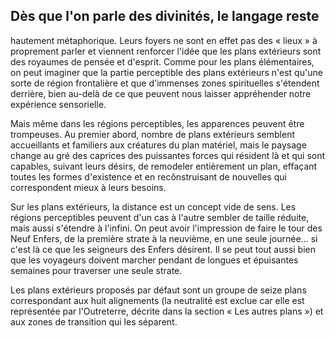 ## Dès que l'on parle des divinités, le langage reste

hautement métaphorique. Leurs foyers ne sont en effet
pas des « lieux » à proprement parler et viennent renforcer
l'idée que les plans extérieurs sont des royaumes de pensée
et d'esprit. Comme pour les plans élémentaires, on peut
imaginer que la partie perceptible des plans extérieurs
n'est qu'une sorte de région frontalière et que d'immenses
zones spirituelles s'étendent derrière, bien au-delà de ce
que peuvent nous laisser appréhender notre expérience
sensorielle.

Mais même dans les régions perceptibles, les apparences
peuvent être trompeuses. Au premier abord, nombre de
plans extérieurs semblent accueillants et familiers aux
créatures du plan matériel, mais le paysage change au
gré des caprices des puissantes forces qui résident là
et qui sont capables, suivant leurs désirs, de remodeler
entièrement un plan, effaçant toutes les formes d'existence
et en recônstruisant de nouvelles qui correspondent mieux à
leurs besoins.

Sur les plans extérieurs, la distance est un concept vide
de sens. Les régions perceptibles peuvent d'un cas à l'autre
sembler de taille réduite, mais aussi s'étendre à l'infini. On
peut avoir l'impression de faire le tour des Neuf Enfers, de
la première strate à la neuvième, en une seule journée... si
c'est là ce que les seigneurs des Enfers désirent. Il se peut
tout aussi bien que les voyageurs doivent marcher pendant
de longues et épuisantes semaines pour traverser une
seule strate.

Les plans extérieurs proposés par défaut sont un groupe
de seize plans correspondant aux huit alignements (la
neutralité est exclue car elle est représentée par l'Outreterre,
décrite dans la section « Les autres plans ») et aux zones de
transition qui les séparent.
